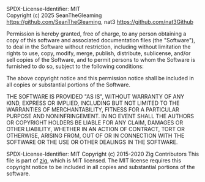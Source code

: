 SPDX-License-Identifier: MIT  
Copyright (c) 2025 SeanTheGleaming <https://github.com/SeanTheGleaming>, nat3 <https://github.com/nat3Github>

Permission is hereby granted, free of charge, to any person obtaining a copy of this software and associated documentation files (the "Software"), to deal in the Software without restriction, including without limitation the rights to use, copy, modify, merge, publish, distribute, sublicense, and/or sell copies of the Software, and to permit persons to whom the Software is furnished to do so, subject to the following conditions:

The above copyright notice and this permission notice shall be included in all copies or substantial portions of the Software.

THE SOFTWARE IS PROVIDED "AS IS", WITHOUT WARRANTY OF ANY KIND, EXPRESS OR IMPLIED, INCLUDING BUT NOT LIMITED TO THE WARRANTIES OF MERCHANTABILITY, FITNESS FOR A PARTICULAR PURPOSE AND NONINFRINGEMENT. IN NO EVENT SHALL THE AUTHORS OR COPYRIGHT HOLDERS BE LIABLE FOR ANY CLAIM, DAMAGES OR OTHER LIABILITY, WHETHER IN AN ACTION OF CONTRACT, TORT OR OTHERWISE, ARISING FROM, OUT OF OR IN CONNECTION WITH THE SOFTWARE OR THE USE OR OTHER DEALINGS IN THE SOFTWARE.

SPDX-License-Identifier: MIT
Copyright (c) 2015-2020 Zig Contributors
This file is part of [zig](https://ziglang.org/), which is MIT licensed.
The MIT license requires this copyright notice to be included in all copies
and substantial portions of the software.
